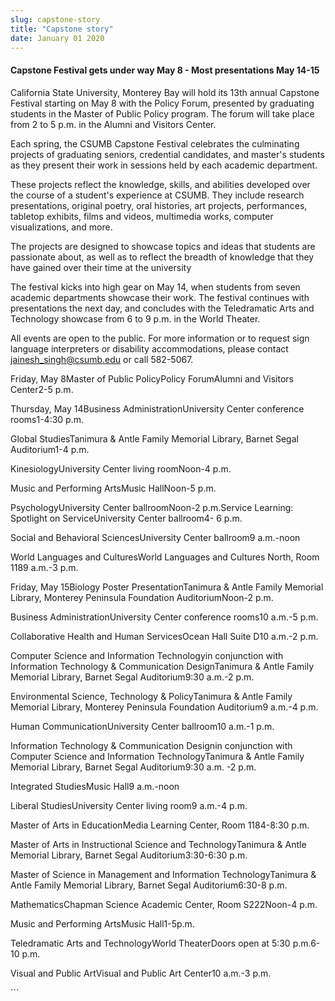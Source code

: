 ```yaml
---
slug: capstone-story
title: "Capstone story"
date: January 01 2020
---
```


 
<h4>Capstone Festival gets under way May 8 - Most presentations May 14-15</h4>
<p>
  California State University, Monterey Bay will hold its 13th annual Capstone
  Festival starting on May 8 with the Policy Forum, presented by graduating
  students in the Master of Public Policy program. The forum will take place
  from 2 to 5 p.m. in the Alumni and Visitors Center.
</p>
<p>
  Each spring, the CSUMB Capstone Festival celebrates the culminating projects
  of graduating seniors, credential candidates, and master's students as they
  present their work in sessions held by each academic department.
</p>
<p>
  These projects reflect the knowledge, skills, and abilities developed over the
  course of a student's experience at CSUMB. They include research
  presentations, original poetry, oral histories, art projects, performances,
  tabletop exhibits, films and videos, multimedia works, computer
  visualizations, and more.
</p>
<p>
  The projects are designed to showcase topics and ideas that students are
  passionate about, as well as to reflect the breadth of knowledge that they
  have gained over their time at the university
</p>
<p>
  The festival kicks into high gear on May 14, when students from seven academic
  departments showcase their work. The festival continues with presentations the
  next day, and concludes with the Teledramatic Arts and Technology showcase
  from 6 to 9 p.m. in the World Theater.
</p>
<p>
  All events are open to the public. For more information or to request sign
  language interpreters or disability accommodations, please contact
  <a
    href="&#x6d;&#97;i&#x6c;&#116;o&#x3a;&#106;&#97;&#x69;&#110;&#101;&#x73;&#104;&#95;&#x73;&#x69;&#110;&#x67;&#x68;&#64;&#x63;&#x73;&#117;&#x6d;&#x62;&#46;e&#x64;&#117;"
    >jainesh_singh@csumb.edu</a
  >
  or call 582-5067.
</p>
<p>
  Friday, May 8Master of Public PolicyPolicy ForumAlumni and Visitors Center2-5
  p.m.
</p>
<p>
  Thursday, May 14Business AdministrationUniversity Center conference
  rooms1-4:30 p.m.
</p>
<p>
  Global StudiesTanimura &amp; Antle Family Memorial Library, Barnet Segal
  Auditorium1-4 p.m.
</p>
<p>KinesiologyUniversity Center living roomNoon-4 p.m.</p>
<p>Music and Performing ArtsMusic HallNoon-5 p.m.</p>
<p>
  PsychologyUniversity Center ballroomNoon-2 p.m.Service Learning: Spotlight on
  ServiceUniversity Center ballroom4- 6 p.m.
</p>
<p>Social and Behavioral SciencesUniversity Center ballroom9 a.m.-noon</p>
<p>
  World Languages and CulturesWorld Languages and Cultures North, Room 1189
  a.m.-3 p.m.
</p>
<p>
  Friday, May 15Biology Poster PresentationTanimura &amp; Antle Family Memorial
  Library, Monterey Peninsula Foundation AuditoriumNoon-2 p.m.
</p>
<p>Business AdministrationUniversity Center conference rooms10 a.m.-5 p.m.</p>
<p>Collaborative Health and Human ServicesOcean Hall Suite D10 a.m.-2 p.m.</p>
<p>
  Computer Science and Information Technologyin conjunction with Information
  Technology &amp; Communication DesignTanimura &amp; Antle Family Memorial
  Library, Barnet Segal Auditorium9:30 a.m.-2 p.m.
</p>
<p>
  Environmental Science, Technology &amp; PolicyTanimura &amp; Antle Family
  Memorial Library, Monterey Peninsula Foundation Auditorium9 a.m.-4 p.m.
</p>
<p>Human CommunicationUniversity Center ballroom10 a.m.-1 p.m.</p>
<p>
  Information Technology &amp; Communication Designin conjunction with Computer
  Science and Information TechnologyTanimura &amp; Antle Family Memorial
  Library, Barnet Segal Auditorium9:30 a.m. -2 p.m.
</p>
<p>Integrated StudiesMusic Hall9 a.m.-noon</p>
<p>Liberal StudiesUniversity Center living room9 a.m.-4 p.m.</p>
<p>Master of Arts in EducationMedia Learning Center, Room 1184-8:30 p.m.</p>
<p>
  Master of Arts in Instructional Science and TechnologyTanimura &amp; Antle
  Memorial Library, Barnet Segal Auditorium3:30-6:30 p.m.
</p>
<p>
  Master of Science in Management and Information TechnologyTanimura &amp; Antle
  Family Memorial Library, Barnet Segal Auditorium6:30-8 p.m.
</p>
<p>MathematicsChapman Science Academic Center, Room S222Noon-4 p.m.</p>
<p>Music and Performing ArtsMusic Hall1-5p.m.</p>
<p>
  Teledramatic Arts and TechnologyWorld TheaterDoors open at 5:30 p.m.6-10 p.m.
</p>
<p>Visual and Public ArtVisual and Public Art Center10 a.m.-3 p.m.</p>
<p></p>
```
